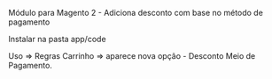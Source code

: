 Módulo para Magento 2 - Adiciona desconto com base no método de pagamento

Instalar na pasta app/code

Uso => Regras Carrinho => aparece nova opção - Desconto Meio de Pagamento. 
